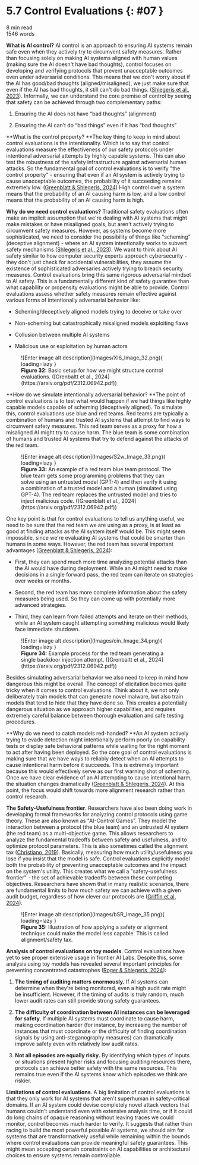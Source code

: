 # 5.7 Control Evaluations {: #07 }

<div class="section-meta">
    <div class="meta-item">
        <i class="fas fa-clock"></i>
        8 min read
    </div>
    <div class="meta-item">
        <i class="fas fa-file-alt"></i> 
        1546 words
    </div>
</div>


**What is AI control?** AI control is an approach to ensuring AI systems remain safe even when they actively try to circumvent safety measures. Rather than focusing solely on making AI systems aligned with human values (making sure the AI doesn't have bad thoughts), control focuses on developing and verifying protocols that prevent unacceptable outcomes even under adversarial conditions. This means that we don't worry about if the AI has good/bad thoughts (aligned/misaligned), we just make sure that even if the AI has bad thoughts, it still can't do bad things. ([Shlegeris et al., 2023](https://arxiv.org/abs/2312.06942)). Informally, we can understand the core premise of control by seeing that safety can be achieved through two complementary paths:

1. Ensuring the AI does not have “bad thoughts” (alignment)

2. Ensuring the AI can’t do “bad things” even if it has “bad thoughts”

**What is the control property? **The key thing to keep in mind about control evaluations is the intentionality. Which is to say that control evaluations measure the effectiveness of our safety protocols under intentional adversarial attempts by highly capable systems. This can also test the robustness of the safety infrastructure against adversarial human attacks. So the fundamental goal of control evaluations is to verify "the control property" - ensuring that even if an AI system is actively trying to cause unacceptable outcomes, the probability of it succeeding remains extremely low. ([Greenblatt & Shlegeris, 2024](https://www.alignmentforum.org/s/PC3yJgdKvk8kzqZyA/p/kcKrE9mzEHrdqtDpE)) High control over a system means that the probability of an AI causing harm is low, and a low control means that the probability of an AI causing harm is high.

**Why do we need control evaluations?** Traditional safety evaluations often make an implicit assumption that we're dealing with AI systems that might make mistakes or have misaligned goals, but aren't actively trying to circumvent safety measures. However, as systems become more sophisticated, we need to consider the possibility of things like "scheming" (deceptive alignment) - where an AI system intentionally works to subvert safety mechanisms ([Shlegeris et al., 2023](https://arxiv.org/abs/2312.06942)). We want to think about AI safety similar to how computer security experts approach cybersecurity - they don't just check for accidental vulnerabilities, they assume the existence of sophisticated adversaries actively trying to breach security measures. Control evaluations bring this same rigorous adversarial mindset to AI safety. This is a fundamentally different kind of safety guarantee than what capability or propensity evaluations might be able to provide. Control evaluations assess whether safety measures remain effective against various forms of intentionally adversarial behavior like:

- Scheming/deceptively aligned models trying to deceive or take over

- Non-scheming but catastrophically misaligned models exploiting flaws

- Collusion between multiple AI systems

- Malicious use or exploitation by human actors

<figure markdown="span">
![Enter image alt description](Images/XI6_Image_32.png){ loading=lazy }
  <figcaption markdown="1"><b>Figure 32:</b> Basic setup for how we might structure control evaluations. ([Grenbaltt et al., 2024](https://arxiv.org/pdf/2312.06942.pdf))</figcaption>
</figure>

**How do we simulate intentionally adversarial behavior? **The point of control evaluations is to test what would happen if we had things like highly capable models capable of scheming (deceptively aligned). To simulate this, control evaluations use blue and red teams. Red teams are typically a combination of humans and trusted AI systems that attempt to find ways to circumvent safety measures. This red team serves as a proxy for how a misaligned AI might try to cause harm. The blue team is some combination of humans and trusted AI systems that try to defend against the attacks of the red team.

<figure markdown="span">
![Enter image alt description](Images/S2w_Image_33.png){ loading=lazy }
  <figcaption markdown="1"><b>Figure 33:</b> An example of a red team blue team protocol. The blue team gets some programming problems that they can solve using an untrusted model (GPT-4) and then verify it using a combination of a trusted model and a human (simulated using GPT-4). The red team replaces the untrusted model and tries to inject malicious code. ([Greenblatt et al., 2024](https://arxiv.org/pdf/2312.06942.pdf))</figcaption>
</figure>

One key point is that for control evaluations to tell us anything useful, we need to be sure that the red team we are using as a proxy, is at least as good at finding attacks as the AI system itself would be. This might seem impossible, since we're evaluating AI systems that could be smarter than humans in some ways. However, the red team has several important advantages ([Greenblatt & Shlegeris, 2024](https://www.alignmentforum.org/s/PC3yJgdKvk8kzqZyA/p/kcKrE9mzEHrdqtDpE)):

- First, they can spend much more time analyzing potential attacks than the AI would have during deployment. While an AI might need to make decisions in a single forward pass, the red team can iterate on strategies over weeks or months.

- Second, the red team has more complete information about the safety measures being used. So they can come up with potentially more advanced strategies.

- Third, they can learn from failed attempts and iterate on their methods, while an AI system caught attempting something malicious would likely face immediate shutdown.

<figure markdown="span">
![Enter image alt description](Images/cin_Image_34.png){ loading=lazy }
  <figcaption markdown="1"><b>Figure 34:</b> Example process for the red team generating a single backdoor injection attempt. ([Grenbaltt et al., 2024](https://arxiv.org/pdf/2312.06942.pdf))</figcaption>
</figure>

Besides simulating adversarial behavior we also need to keep in mind how dangerous this might be overall. The concept of elicitation becomes quite tricky when it comes to control evaluations. Think about it, we not only deliberately train models that can generate novel malware, but also train models that tend to hide that they have done so. This creates a potentially dangerous situation as we approach higher capabilities, and requires extremely careful balance between thorough evaluation and safe testing procedures.

**Why do we need to catch models red-handed? **An AI system actively trying to evade detection might intentionally perform poorly on capability tests or display safe behavioral patterns while waiting for the right moment to act after having been deployed. So the core goal of control evaluations is making sure that we have ways to reliably detect when an AI attempts to cause intentional harm before it succeeds. This is extremely important because this would effectively serve as our first warning shot of scheming. Once we have clear evidence of an AI attempting to cause intentional harm, the situation changes dramatically ([Greenblatt & Shlegeris, 2024](https://www.alignmentforum.org/s/PC3yJgdKvk8kzqZyA/p/i2nmBfCXnadeGmhzW)). At this point, the focus would shift towards more alignment research rather than control research.

**The Safety-Usefulness frontier**. Researchers have also been doing work in developing formal frameworks for analyzing control protocols using game theory. These are also known as "AI-Control Games". They model the interaction between a protocol (the blue team) and an untrusted AI system (the red team) as a multi-objective game. This allows researchers to analyze the fundamental tradeoffs between safety and usefulness, and to optimize protocol parameters. This is also sometimes called the alignment tax ([Christiano, 2019](https://www.effectivealtruism.org/articles/paul-christiano-current-work-in-ai-alignment)). Basically, measuring how much utility/usefulness you lose if you insist that the model is safe. Control evaluations explicitly model both the probability of preventing unacceptable outcomes and the impact on the system's utility. This creates what we call a "safety-usefulness frontier" - the set of achievable tradeoffs between these competing objectives. Researchers have shown that in many realistic scenarios, there are fundamental limits to how much safety we can achieve with a given audit budget, regardless of how clever our protocols are ([Griffin et al, 2024](https://arxiv.org/abs/2409.07985v1)).

<figure markdown="span">
![Enter image alt description](Images/bSR_Image_35.png){ loading=lazy }
  <figcaption markdown="1"><b>Figure 35:</b> Illustration of how applying a safety or alignment technique could make the model less capable. This is called alignment/safety tax.</figcaption>
</figure>

**Analysis of control evaluations on toy models**. Control evaluations have yet to see proper extensive usage in frontier AI Labs. Despite this, some analysis using toy models has revealed several important principles for preventing concentrated catastrophes ([Roger & Shlegeris, 2024](https://www.alignmentforum.org/posts/MDeGts4Aw9DktCkXw/toy-models-of-ai-control-for-concentrated-catastrophe)):

1. **The timing of auditing matters enormously.** If AI systems can determine when they're being monitored, even a high audit rate might be insufficient. However, if the timing of audits is truly random, much lower audit rates can still provide strong safety guarantees.

2. **The difficulty of coordination between AI instances can be leveraged for safety**. If multiple AI systems must coordinate to cause harm, making coordination harder (for instance, by increasing the number of instances that must coordinate or the difficulty of finding coordination signals by using anti-steganography measures) can dramatically improve safety even with relatively low audit rates.

3. **Not all episodes are equally risky.** By identifying which types of inputs or situations present higher risks and focusing auditing resources there, protocols can achieve better safety with the same resources. This remains true even if the AI systems know which episodes we think are riskier.

**Limitations of control evaluations**. A big limitation of control evaluations is that they only work for AI systems that aren't superhuman in safety-critical domains. If an AI system could devise completely novel attack vectors that humans couldn't understand even with extensive analysis time, or if it could do long chains of opaque reasoning without leaving traces we could monitor, control becomes much harder to verify. It suggests that rather than racing to build the most powerful possible AI systems, we should aim for systems that are transformatively useful while remaining within the bounds where control evaluations can provide meaningful safety guarantees. This might mean accepting certain constraints on AI capabilities or architectural choices to ensure systems remain controllable.